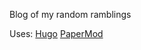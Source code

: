 Blog of my random ramblings

Uses:
[Hugo](https://gohugo.io/)
[PaperMod](https://themes.gohugo.io/themes/hugo-papermod/)